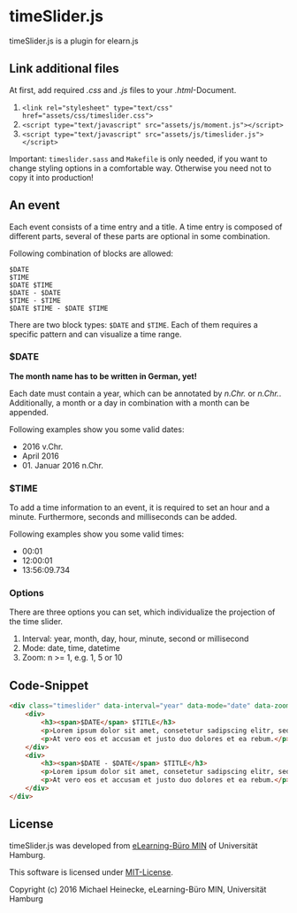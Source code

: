 # timeSlider.js

timeSlider.js is a plugin for elearn.js


## Link additional files

At first, add required *.css* and *.js* files to your *.html*-Document.

1. `<link rel="stylesheet" type="text/css" href="assets/css/timeslider.css">`
2. `<script type="text/javascript" src="assets/js/moment.js"></script>`
3. `<script type="text/javascript" src="assets/js/timeslider.js"></script>`

Important: `timeslider.sass` and `Makefile` is only needed, if you want to change
styling options in a comfortable way. Otherwise you need not to copy it into production!


## An event

Each event consists of a time entry and a title. A time entry is composed of different parts,
several of these parts are optional in some combination.

Following combination of blocks are allowed:

```
$DATE
$TIME
$DATE $TIME
$DATE - $DATE
$TIME - $TIME
$DATE $TIME - $DATE $TIME
```

There are two block types: `$DATE` and `$TIME`.  Each of them requires a specific pattern
and can visualize a time range.


### $DATE

**The month name has to be written in German, yet!**

Each date must contain a year, which can be annotated by *n.Chr.* or *n.Chr.*.
Additionally, a month or a day in combination with a month can be appended.

Following examples show you some valid dates:

* 2016 v.Chr.
* April 2016
* 01\. Januar 2016 n.Chr.


### $TIME

To add a time information to an event, it is required to set an hour and a minute.
Furthermore, seconds and milliseconds can be added.

Following examples show you some valid times:

* 00:01
* 12:00:01
* 13:56:09.734


### Options

There are three options you can set, which individualize the projection of the time slider.

1) Interval: year, month, day, hour, minute, second or millisecond
2) Mode: date, time, datetime
3) Zoom: n >= 1, e.g. 1, 5 or 10


## Code-Snippet

```html
<div class="timeslider" data-interval="year" data-mode="date" data-zoom="1" lang="de">
    <div>
        <h3><span>$DATE</span> $TITLE</h3>
        <p>Lorem ipsum dolor sit amet, consetetur sadipscing elitr, sed diam nonumy eirmod tempor invidunt ut labore et dolore magna aliquyam erat, sed diam voluptua.</p>
        <p>At vero eos et accusam et justo duo dolores et ea rebum.</p>
    </div>
    <div>
        <h3><span>$DATE - $DATE</span> $TITLE</h3>
        <p>Lorem ipsum dolor sit amet, consetetur sadipscing elitr, sed diam nonumy eirmod tempor invidunt ut labore et dolore magna aliquyam erat, sed diam voluptua.</p>
        <p>At vero eos et accusam et justo duo dolores et ea rebum.</p>
    </div>
</div>
```


## License

timeSlider.js was developed from [eLearning-Büro MIN](https://www.min.uni-hamburg.de/studium/elearning.html) of Universität Hamburg.

This software is licensed under [MIT-License](http://opensource.org/licenses/mit-license.php).

Copyright (c) 2016 Michael Heinecke, eLearning-Büro MIN, Universität Hamburg